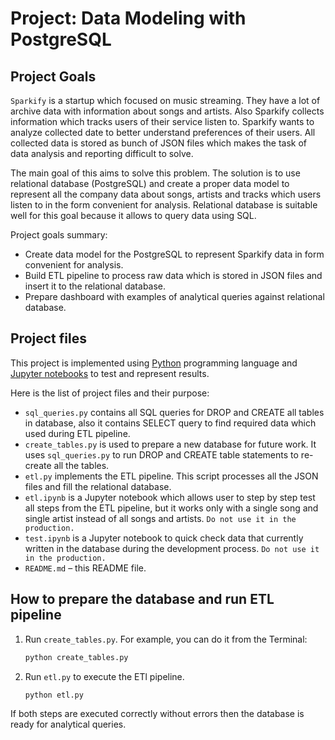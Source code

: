 # Project: Data Modeling with PostgreSQL

## Project Goals

`Sparkify` is a startup which focused on music streaming. They have a lot of archive data with information about songs and artists. Also Sparkify collects information which tracks users of their service listen to.
Sparkify wants to analyze collected date to better understand preferences of their users. All collected data is stored as bunch of JSON files which makes the task of data analysis and reporting difficult to solve.

The main goal of this aims to solve this problem. The solution is to use relational database (PostgreSQL) and create a proper data model to represent all the company data about songs, artists and tracks which users listen to in the form convenient for analysis.
Relational database is suitable well for this goal because it allows to query data using SQL.

Project goals summary:

- Create data model for the PostgreSQL to represent Sparkify data in form convenient for analysis.
- Build ETL pipeline to process raw data which is stored in JSON files and insert it to the relational database.
- Prepare dashboard with examples of analytical queries against relational database.


## Project files

This project is implemented using [Python](https://www.python.org/) programming language and [Jupyter notebooks](https://jupyter.org/) to test and represent results.

Here is the list of project files and their purpose:

- `sql_queries.py` contains all SQL queries for DROP and CREATE all tables in database, also it contains SELECT query to find required data which used during ETL pipeline.
- `create_tables.py` is used to prepare a new database for future work. It uses `sql_queries.py` to run DROP and CREATE table statements to re-create all the tables.
- `etl.py` implements the ETL pipeline. This script processes all the JSON files and fill the relational database.
- `etl.ipynb` is a Jupyter notebook which allows user to step by step test all steps from the ETL pipeline, but it works only with a single song and single artist instead of all songs and artists. `Do not use it in the production.`
- `test.ipynb` is a Jupyter notebook to quick check data that currently written in the database during the development process. `Do not use it in the production.`
- `README.md` – this README file. 

## How to prepare the database and run ETL pipeline

1. Run `create_tables.py`. For example, you can do it from the Terminal:
    ```bash
    python create_tables.py
    ```
   
2. Run `etl.py` to execute the ETl pipeline.
    ```bash
   python etl.py 
   ```

If both steps are executed correctly without errors then the database is ready for analytical queries.
